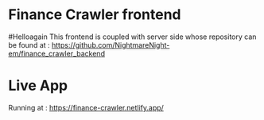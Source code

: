 # Finance Crawler frontend
#Helloagain
This frontend is coupled with server side whose repository can be found at : https://github.com/NightmareNight-em/finance_crawler_backend

# Live App
Running at : https://finance-crawler.netlify.app/

